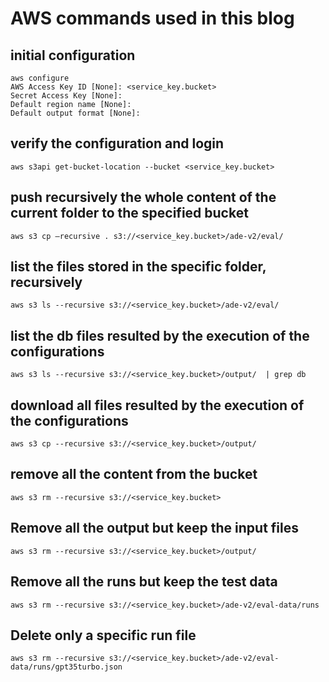 # AWS commands used in this blog

## initial configuration
```
aws configure
AWS Access Key ID [None]: <service_key.bucket>
Secret Access Key [None]: 
Default region name [None]:  
Default output format [None]:
```
## verify the configuration and login
```
aws s3api get-bucket-location --bucket <service_key.bucket>
```

## push recursively the whole content of the current folder to the specified bucket
```
aws s3 cp –recursive . s3://<service_key.bucket>/ade-v2/eval/
```

## list the files stored in the specific folder, recursively
```
aws s3 ls --recursive s3://<service_key.bucket>/ade-v2/eval/
```

## list the db files resulted by the execution of the configurations
```
aws s3 ls --recursive s3://<service_key.bucket>/output/  | grep db
```

## download all files resulted by the execution of the configurations
```
aws s3 cp --recursive s3://<service_key.bucket>/output/
```

## remove all the content from the bucket
```
aws s3 rm --recursive s3://<service_key.bucket>
```

## Remove all the output but keep the input files
```
aws s3 rm --recursive s3://<service_key.bucket>/output/
```

## Remove all the runs but keep the test data
```
aws s3 rm --recursive s3://<service_key.bucket>/ade-v2/eval-data/runs
```

## Delete only a specific run file
```
aws s3 rm --recursive s3://<service_key.bucket>/ade-v2/eval-data/runs/gpt35turbo.json
```
